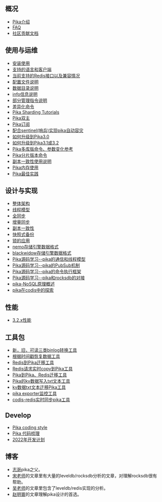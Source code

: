 ## 概况
- [Pika介绍](wiki/pika-%E4%BB%8B%E7%BB%8D)
- [FAQ](wiki/FAQ)
- [社区贡献文档](https://github.com/Qihoo360/pika/wiki/ArticlesFromUsers)

## 使用与运维
- [安装使用](wiki/%E5%AE%89%E8%A3%85%E4%BD%BF%E7%94%A8)
- [支持的语言和客户端](wiki/%E6%94%AF%E6%8C%81%E7%9A%84%E8%AF%AD%E8%A8%80%E5%92%8C%E5%AE%A2%E6%88%B7%E7%AB%AF)
- [当前支持的Redis接口以及兼容情况](wiki/pika-%E6%94%AF%E6%8C%81%E7%9A%84redis%E6%8E%A5%E5%8F%A3%E5%8F%8A%E5%85%BC%E5%AE%B9%E6%83%85%E5%86%B5)
- [配置文件说明](wiki/pika-%E9%85%8D%E7%BD%AE%E6%96%87%E4%BB%B6%E8%AF%B4%E6%98%8E)
- [数据目录说明](wiki/pika-%E6%95%B0%E6%8D%AE%E7%9B%AE%E5%BD%95%E7%BB%93%E6%9E%84%E8%AF%B4%E6%98%8E)
- [info信息说明](wiki/pika-info%E4%BF%A1%E6%81%AF%E8%AF%B4%E6%98%8E)
- [部分管理指令说明](wiki/pika%E7%9A%84%E4%B8%80%E4%BA%9B%E7%AE%A1%E7%90%86%E5%91%BD%E4%BB%A4%E6%96%B9%E5%BC%8F%E8%AF%B4%E6%98%8E)
- [差异化命令](wiki/pika-%E5%B7%AE%E5%BC%82%E5%8C%96%E5%91%BD%E4%BB%A4)
- [Pika Sharding Tutorials](https://github.com/Qihoo360/pika/wiki/Pika-Sharding-Tutorials)
- [Pika双主](wiki/Pika双主文档)
- [Pika订阅](wiki/Pub-Sub使用)
- [配合sentinel(哨兵)实现pika自动容灾](%E9%85%8D%E5%90%88sentinel(%E5%93%A8%E5%85%B5)%E5%AE%9E%E7%8E%B0pika%E8%87%AA%E5%8A%A8%E5%AE%B9%E7%81%BE)
- [如何升级到Pika3.0](%E5%A6%82%E4%BD%95%E5%8D%87%E7%BA%A7%E5%88%B0Pika3.0)
- [如何升级到Pika3.1或3.2](%e5%a6%82%e4%bd%95%e5%8d%87%e7%ba%a7%e5%88%b0Pika3.1%e6%88%963.2)
- [Pika多库版命令、参数变化参考](https://github.com/Qihoo360/pika/wiki/pika%e5%a4%9a%e5%ba%93%e7%89%88%e5%91%bd%e4%bb%a4%e3%80%81%e5%8f%82%e6%95%b0%e5%8f%98%e5%8c%96%e5%8f%82%e8%80%83)
- [Pika分片版本命令](https://github.com/Qihoo360/pika/wiki/Pika%E5%88%86%E7%89%87%E5%91%BD%E4%BB%A4)
- [副本一致性使用说明](https://github.com/Qihoo360/pika/wiki/%E5%89%AF%E6%9C%AC%E4%B8%80%E8%87%B4%E6%80%A7%E4%BD%BF%E7%94%A8%E6%96%87%E6%A1%A3)
- [Pika内存使用](https://github.com/Qihoo360/pika/wiki/Pika-Memory-Usage)
- [Pika最佳实践](https://github.com/Qihoo360/pika/wiki/Pika-Best-Practice)

##  设计与实现
- [整体架构](wiki/%E6%95%B4%E4%BD%93%E6%8A%80%E6%9C%AF%E6%9E%B6%E6%9E%84)
- [线程模型](wiki/pika-%E7%BA%BF%E7%A8%8B%E6%A8%A1%E5%9E%8B)
- [全同步](wiki/pika-%E5%85%A8%E5%90%8C%E6%AD%A5)
- [增量同步](https://github.com/Qihoo360/pika/wiki/pika-%E5%A2%9E%E9%87%8F%E5%90%8C%E6%AD%A5)
- [副本一致性](https://github.com/Qihoo360/pika/wiki/%E5%89%AF%E6%9C%AC%E4%B8%80%E8%87%B4%E6%80%A7%E8%AE%BE%E8%AE%A1%E6%96%87%E6%A1%A3)
- [快照式备份](wiki/pika-%E5%BF%AB%E7%85%A7%E5%BC%8F%E5%A4%87%E4%BB%BD%E6%96%B9%E6%A1%88)
- [锁的应用](https://github.com/Qihoo360/pika/wiki/pika-%E9%94%81%E7%9A%84%E5%BA%94%E7%94%A8)
- [nemo存储引擎数据格式](wiki/pika-nemo%E5%BC%95%E6%93%8E%E6%95%B0%E6%8D%AE%E5%AD%98%E5%82%A8%E6%A0%BC%E5%BC%8F)
- [blackwidow存储引擎数据格式](wiki/pika-blackwidow%E5%BC%95%E6%93%8E%E6%95%B0%E6%8D%AE%E5%AD%98%E5%82%A8%E6%A0%BC%E5%BC%8F)
- [Pika源码学习--pika的通信和线程模型](https://www.cnblogs.com/sigma0-/p/12828226.html)
- [Pika源码学习--pika的PubSub机制](https://www.cnblogs.com/sigma0-/p/12829153.html)
- [Pika源码学习--pika的命令执行框架](https://www.cnblogs.com/sigma0-/p/12831546.html)
- [Pika源码学习--pika和rocksdb的对接](https://www.cnblogs.com/sigma0-/p/12831748.html)
- [pika-NoSQL原理概述](https://blog.csdn.net/qq_33339479/article/details/120998035)
- [pika在codis中的探索](https://blog.csdn.net/qq_33339479/article/details/122754729)

## 性能
- [3.2.x性能](https://github.com/Qihoo360/pika/wiki/3.2.x-Performance)

## 工具包
- [新，旧，可读三类binlog转换工具](wiki/%E6%96%B0%EF%BC%8C%E6%97%A7%EF%BC%8C%E5%8F%AF%E8%AF%BB-%E4%B8%89%E7%B1%BBbinlog%E8%BD%AC%E6%8D%A2%E5%B7%A5%E5%85%B7)
- [根据时间戳恢复数据工具](wiki/%E6%A0%B9%E6%8D%AE%E6%97%B6%E9%97%B4%E6%88%B3%E6%81%A2%E5%A4%8D%E6%95%B0%E6%8D%AE%E5%B7%A5%E5%85%B7)
- [Redis到Pika迁移工具](wiki/Redis%E5%88%B0pika%E8%BF%81%E7%A7%BB%E5%B7%A5%E5%85%B7)
- [Redis请求实时copy到Pika工具](wiki/Redis%E8%AF%B7%E6%B1%82%E5%AE%9E%E6%97%B6copy%E5%88%B0pika%E5%B7%A5%E5%85%B7)
- [Pika到Pika、Redis迁移工具](wiki/pika%e5%88%b0pika%e3%80%81redis%e8%bf%81%e7%a7%bb%e5%b7%a5%e5%85%b7)
- [Pika的kv数据写入txt文本工具](wiki/%e8%bf%81%e7%a7%bbString%e7%b1%bb%e5%9e%8b%e6%95%b0%e6%8d%ae%e5%88%b0txt%e6%96%87%e6%9c%ac)
- [kv数据txt文本迁移Pika工具](wiki/txt_to_pika工具)
- [pika exporter监控工具](https://github.com/pourer/pika_exporter)
- [codis-redis实时同步pika工具](https://github.com/GetuiLaboratory/codis2pika)

## Develop
- [Pika coding style](https://github.com/Qihoo360/pika/wiki/cpp---coding-style)
- [Pika 代码梳理](Pika%E4%BB%A3%E7%A0%81%E6%A2%B3%E7%90%86)
- [2022年开发计划](https://github.com/OpenAtomFoundation/pika/issues/1141)

## 博客
- [志哥](http://baotiao.github.io/page2/)pika之父。
- [宋老师](http://kernelmaker.github.io/)的文章里有大量的leveldb/rocksdb分析的文章，对理解rocksdb很有帮助。
- [吴老师](https://axlgrep.github.io/)的文章里包含了leveldb/redis实现的分析。
- [赵明寰](https://whoiami.github.io/)的文章理解pika设计的首选。
